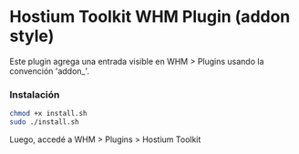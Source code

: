 # Hostium Toolkit WHM Plugin (addon style)

Este plugin agrega una entrada visible en WHM > Plugins usando la convención 'addon_'.

### Instalación

```bash
chmod +x install.sh
sudo ./install.sh
```

Luego, accedé a WHM > Plugins > Hostium Toolkit
